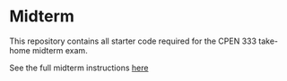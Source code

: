 # Midterm

This repository contains all starter code required for the CPEN 333 take-home midterm exam.

See the full midterm instructions [here](https://cpen333.github.io/exams/midterm/)

